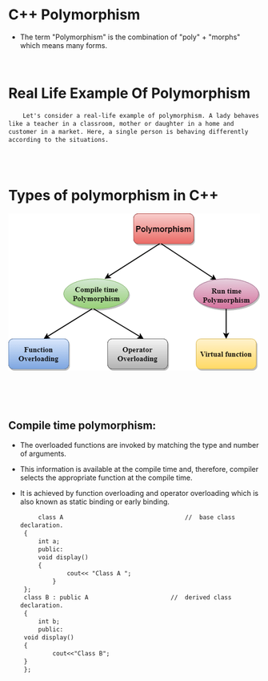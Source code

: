 # C++ Polymorphism

- The term "Polymorphism" is the combination of "poly" + "morphs" which means many forms.

<br>

# Real Life Example Of Polymorphism

        Let's consider a real-life example of polymorphism. A lady behaves like a teacher in a classroom, mother or daughter in a home and customer in a market. Here, a single person is behaving differently according to the situations.


<br><br>

# Types of polymorphism in C++

![image](cpp-polymorphism.png)

<br><br><br>

## **Compile time polymorphism:**

 - The overloaded functions are invoked by matching the type and number of arguments. 

 - This information is available at the compile time and, therefore, compiler selects the appropriate function at the compile time.

 - It is achieved by function overloading and operator overloading which is also known as static binding or early binding.

            class A                                  //  base class declaration.  
        {  
            int a;  
            public:  
            void display()  
            {   
                    cout<< "Class A ";  
                }  
        };  
        class B : public A                       //  derived class declaration.  
        {  
            int b;  
            public:  
        void display()  
        {  
                cout<<"Class B";  
        }  
        };  


